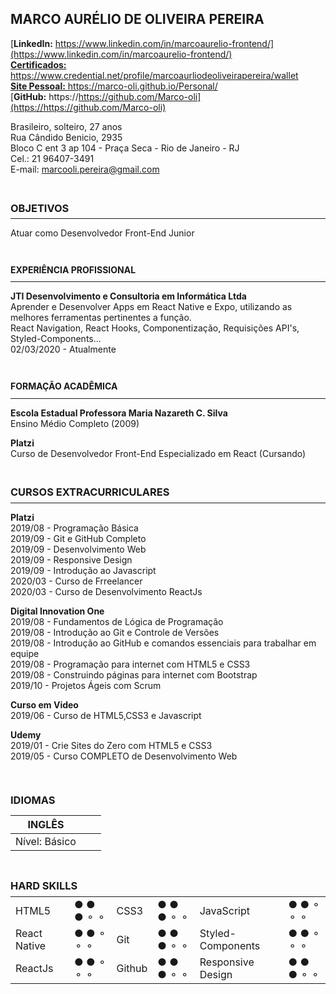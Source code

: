 ## **MARCO AURÉLIO DE OLIVEIRA PEREIRA**

[**LinkedIn:** https://www.linkedin.com/in/marcoaurelio-frontend/](https://www.linkedin.com/in/marcoaurelio-frontend/)<br>
[**Certificados:** https://www.credential.net/profile/marcoaurliodeoliveirapereira/wallet ](https://www.credential.net/profile/marcoaurliodeoliveirapereira/wallet)<br>
[**Site Pessoal:** https://marco-oli.github.io/Personal/ ](https://marco-oli.github.io/Personal/)<br>
[**GitHub:** https://https://github.com/Marco-oli](https://https://github.com/Marco-oli)

Brasileiro, solteiro, 27 anos<br>
Rua Cândido Benicio, 2935<br>
Bloco C ent 3 ap 104 - Praça Seca - Rio de Janeiro - RJ<br>
Cel.: 21 96407-3491<br>
E-mail: marcooli.pereira@gmail.com<br>

<br>

### <p style="line-height:0">**OBJETIVOS**</p>
---
Atuar como Desenvolvedor Front-End Junior

<br>

#### <p style="line-height:0">**EXPERIÊNCIA PROFISSIONAL**</p>
---

**JTI Desenvolvimento e Consultoria em Informática Ltda**<br>
Aprender e Desenvolver Apps em React Native e Expo, utilizando as melhores ferramentas pertinentes a função.<br>
React Navigation, React Hooks, Componentização, Requisições API's, Styled-Components...<br>
02/03/2020 - Atualmente

<br>

#### <p style="line-height:0">**FORMAÇÃO ACADÊMICA**</p>
---

**Escola Estadual Professora Maria Nazareth C. Silva**<br>
 Ensino Médio Completo (2009)

 **Platzi**<br>
 Curso de Desenvolvedor Front-End Especializado em React (Cursando)

<br>

### <p style="line-height:0">**CURSOS EXTRACURRICULARES**</p>
---
**Platzi**<br>
2019/08 - Programação Básica<br>
2019/09 - Git e GitHub Completo<br>
2019/09 - Desenvolvimento Web<br>
2019/09 - Responsive Design<br>
2019/09 - Introdução ao Javascript<br>
2020/03 - Curso de Frreelancer<br>
2020/03 - Curso de Desenvolvimento ReactJs<br>



**Digital Innovation One**<br>
2019/08 - Fundamentos de Lógica de Programação <br>
2019/08 - Introdução ao Git e Controle de Versões<br>
2019/08 - Introdução ao GitHub e comandos essenciais para trabalhar em equipe<br>
2019/08 - Programação para internet com HTML5 e CSS3<br>
2019/08 - Construindo páginas para internet com Bootstrap<br>
2019/10 - Projetos Ágeis com Scrum<br>

**Curso em Video**<br>
2019/06 - Curso de HTML5,CSS3 e Javascript<br>

**Udemy**<br>
2019/01 - Crie Sites do Zero com HTML5 e CSS3 <br>
2019/05 - Curso COMPLETO de Desenvolvimento Web<br>

<br>

### <p style="line-height:1">**IDIOMAS**</p>
|INGLÊS|||
|---|---|---|
|Nível: Básico|||

<br>

### <p style="line-height:0">**HARD SKILLS**</p>

|||||||
|---|---|---|---|---|---|
| HTML5 | ● ● ● ⚬ ⚬ | CSS3 | ● ● ● ⚬ ⚬ | JavaScript | ● ● ⚬ ⚬ ⚬ |
| React Native | ● ● ⚬ ⚬ ⚬ | Git | ● ● ● ⚬ ⚬ |  Styled-Components | ● ● ⚬ ⚬ ⚬ |
| ReactJs | ● ● ⚬ ⚬ ⚬ | Github | ● ● ● ⚬ ⚬ | Responsive Design | ● ● ● ⚬ ⚬ | 